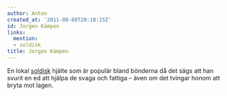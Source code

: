 ```yaml
---
author: Anton
created_at: '2011-08-08T20:18:15Z'
id: Jorgen Kämpen
links:
  mention:
  - soldisk
title: Jorgen Kämpen
---
```


En lokal [soldisk] hjälte som är populär bland bönderna då det sägs att han svurit en ed att hjälpa
de svaga och fattiga – även om det tvingar honom att bryta mot lagen.

  [soldisk]: soldisk
